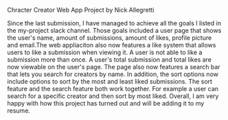 Chracter Creator Web App
Project by Nick Allegretti

Since the last submission, I have managed to achieve all the goals I listed in the my-project slack channel. Those goals included a user page that shows the user's name, amount of submissions, amount of likes, profile picture and email.The web appliaciton also now features a like system that allows users to like a submission when viewing it. A user is not able to like a submission more than once. A user's total submission and total likes are now viewable on the user's page. The page also now features a search bar that lets you search for creators by name. In addition, the sort options now include options to sort by the most and least liked submissions. The sort feature and the search feature both work together. For example a user can search for a specific creator and then sort by most liked. Overall, I am very happy with how this project has turned out and will be adding it to my resume.

